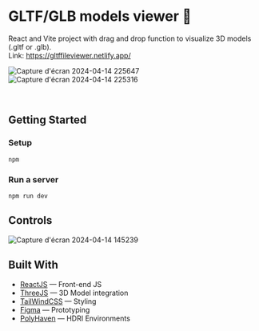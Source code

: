 # GLTF/GLB models viewer 🧊

React and Vite project with drag and drop function to visualize 3D models (.gltf or .glb). <br>
Link: https://gltffileviewer.netlify.app/

![Capture d'écran 2024-04-14 225647](https://github.com/Jasufr/gltf-file-viewer/assets/125636129/dfe4298f-b49e-48a7-9452-df71cec8b1eb)
![Capture d'écran 2024-04-14 225316](https://github.com/Jasufr/gltf-file-viewer/assets/125636129/2243f41d-c9a2-47c5-8e24-a39320be005a)

<br>

## Getting Started
### Setup
```
npm
```

### Run a server
```
npm run dev
```

## Controls
![Capture d'écran 2024-04-14 145239](https://github.com/Jasufr/gltf-file-viewer/assets/125636129/5bab1251-d6c0-4fbc-ab38-d14bcbd9c091)

## Built With
- [ReactJS]() — Front-end JS
- [ThreeJS]() — 3D Model integration
- [TailWindCSS](https://tailwindcss.com/) — Styling
- [Figma](https://www.figma.com) — Prototyping
- [PolyHaven](https://polyhaven.com/hdris) — HDRI Environments
